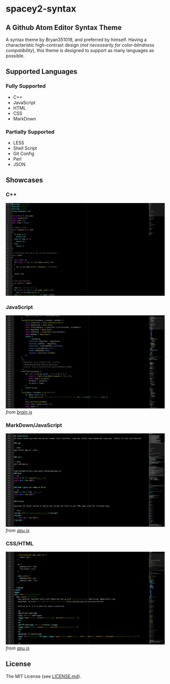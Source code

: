 # spacey2-syntax
## A Github Atom Editor Syntax Theme

A syntax theme by Bryan351018, and preferred by himself.
Having a characteristic high-contrast design (_not necessarily for color-blindness compatibility_), this theme is designed to support as many languages as possible.

## Supported Languages

### Fully Supported
+ C++
+ JavaScript
+ HTML
+ CSS
+ MarkDown

### Partially Supported
+ LESS
+ Shell Script
+ Git Config
+ Perl
+ JSON


## Showcases

### C++
![C++ showcase](showcases/cpp_example.png)

### JavaScript
![JavaScript showcase](showcases/js_example.png)
_from [brain.js](https://github.com/BrainJS/brain.js)_

### MarkDown/JavaScript
![MarkDown/JavaScript showcase](showcases/md_js_example.png)
_from [gpu.js](https://github.com/gpujs/gpu.js/)_

### CSS/HTML
![CSS/HTML showcase](showcases/css_html_showcase.png)
_from [gpu.js](https://github.com/gpujs/gpu.js/)_


## License
The MIT License (see [LICENSE.md](LICENSE.md)).
